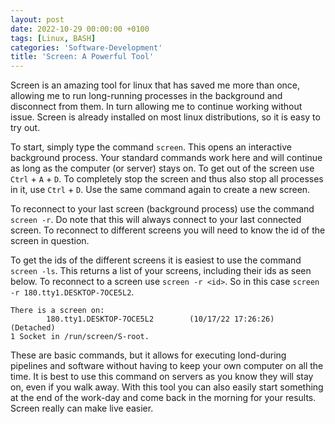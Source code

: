 ```yaml
---
layout: post
date: 2022-10-29 00:00:00 +0100
tags: [Linux, BASH]
categories: 'Software-Development'
title: 'Screen: A Powerful Tool'
---
```


Screen is an amazing tool for linux that has saved me more than once, allowing me to run long-running processes in the background and disconnect from them. In turn allowing me to continue working without issue. Screen is already installed on most linux distributions, so it is easy to try out.

To start, simply type the command `screen`. This opens an interactive background process. Your standard commands work here and will continue as long as the computer (or server) stays on. To get out of the screen use `Ctrl` + `A` + `D`. To completely stop the screen and thus also stop all processes in it, use `Ctrl` + `D`. Use the same command again to create a new screen. 

To reconnect to your last screen (background process) use the command `screen -r`. Do note that this will always connect to your last connected screen. To reconnect to different screens you will need to know the id of the screen in question.

To get the ids of the different screens it is easiest to use the command `screen -ls`. This returns a list of your screens, including their ids as seen below. To reconnect to a screen use `screen -r <id>`. So in this case `screen -r 180.tty1.DESKTOP-7OCE5L2`.
```
There is a screen on:
        180.tty1.DESKTOP-7OCE5L2        (10/17/22 17:26:26)     (Detached)
1 Socket in /run/screen/S-root.
```

These are basic commands, but it allows for executing lond-during pipelines and software without having to keep your own computer on all the time. It is best to use this command on servers as you know they will stay on, even if you walk away. With this tool you can also easily start something at the end of the work-day and come back in the morning for your results. Screen really can make live easier.
